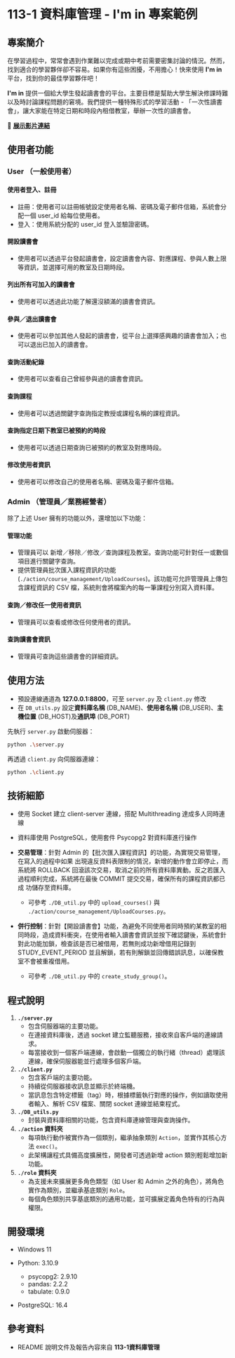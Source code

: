 # 113-1 資料庫管理 - I'm in 專案範例

## 專案簡介

在學習過程中，常常會遇到作業難以完成或期中考前需要密集討論的情況。然而，找到適合的學習夥伴卻不容易。如果你有這些困擾，不用擔心！快來使用 **I'm in** 平台，找到你的最佳學習夥伴吧！

**I'm in** 提供一個給大學生發起讀書會的平台。主要目標是幫助大學生解決修課時難以及時討論課程問題的窘境。我們提供一種特殊形式的學習活動 - 「一次性讀書會」，讓大家能在特定日期和時段內租借教室，舉辦一次性的讀書會。

:link: **[展示影片連結](https://youtu.be/YG6_KMKiZ4s)**



## 使用者功能

### User （一般使用者）

#### 使用者登入、註冊

- 註冊：使用者可以註冊帳號設定使用者名稱、密碼及電子郵件信箱，系統會分配一個 user_id 給每位使用者。
- 登入：使用系統分配的 user_id 登入並驗證密碼。

#### 開設讀書會

- 使用者可以透過平台發起讀書會，設定讀書會內容、對應課程、參與人數上限等資訊，並選擇可用的教室及日期時段。

#### 列出所有可加入的讀書會

- 使用者可以透過此功能了解還沒額滿的讀書會資訊。

#### 參與／退出讀書會

- 使用者可以參加其他人發起的讀書會，從平台上選擇感興趣的讀書會加入；也可以退出已加入的讀書會。

#### 查詢活動紀錄

- 使用者可以查看自己曾經參與過的讀書會資訊。

#### 查詢課程

- 使用者可以透過關鍵字查詢指定教授或課程名稱的課程資訊。

#### 查詢指定日期下教室已被預約的時段

- 使用者可以透過日期查詢已被預約的教室及對應時段。

#### 修改使用者資訊

- 使用者可以修改自己的使用者名稱、密碼及電子郵件信箱。

### Admin （管理員／業務經營者）

除了上述 User 擁有的功能以外，還增加以下功能：

#### 管理功能

- 管理員可以 新增／移除／修改／查詢課程及教室。查詢功能可針對任一或數個項目進行關鍵字查詢。
- 提供管理員批次匯入課程資訊的功能 (`./action/course_management/UploadCourses`)。該功能可允許管理員上傳包含課程資訊的 CSV 檔，系統則會將檔案內的每一筆課程分別寫入資料庫。

#### 查詢／修改任一使用者資訊

- 管理員可以查看或修改任何使用者的資訊。

#### 查詢讀書會資訊

- 管理員可查詢這些讀書會的詳細資訊。



## 使用方法

- 預設連線通道為 **127.0.0.1:8800**，可至 `server.py` 及 `client.py` 修改
- 在 `DB_utils.py` 設定**資料庫名稱** (DB_NAME)、**使用者名稱** (DB_USER)、**主機位置** (DB_HOST)及**通訊埠** (DB_PORT)

先執行 `server.py` 啟動伺服器：

```bash
python .\server.py 
```

再透過 `client.py` 向伺服器連線：

```bash
python .\client.py 
```



## 技術細節

- 使用 Socket 建立 client-server 連線，搭配 Multithreading 達成多人同時連線

- 資料庫使用 PostgreSQL，使用套件 Psycopg2 對資料庫進行操作

- **交易管理**：針對 Admin 的【批次匯入課程資訊】的功能，為實現交易管理，在寫入的過程中如果
  出現違反資料表限制的情況，新增的動作會立即停止，而系統將 ROLLBACK 回滾該次交易，取消之前的所有資料庫異動。反之若匯入過程順利完成，系統將在最後 COMMIT 提交交易，確保所有的課程資訊都已成
  功儲存至資料庫。

  - 可參考 `./DB_util.py` 中的 `upload_courses()` 與 `./action/course_management/UploadCourses.py`。

- **併行控制**：針對【開設讀書會】功能，為避免不同使用者同時預約某教室的相同時段，造成資料衝突，在使用者輸入讀書會資訊並按下確認鍵後，系統會針對此功能加鎖，檢查該是否已被借用，若無則成功新增借用記錄到STUDY_EVENT_PERIOD 並且解鎖，若有則解鎖並回傳錯誤訊息，以確保教室不會被重複借用。

  - 可參考 `./DB_util.py` 中的 `create_study_group()`。

  

## 程式說明

1. **`./server.py`**
   - 包含伺服器端的主要功能。
   - 在連接資料庫後，透過 socket 建立監聽服務，接收來自客戶端的連線請求。
   - 每當接收到一個客戶端連線，會啟動一個獨立的執行緒（thread）處理該連線，確保伺服器能並行處理多個客戶端。
2. **`./client.py`**
   - 包含客戶端的主要功能。
   - 持續從伺服器接收訊息並顯示於終端機。
   - 當訊息包含特定標籤（tag）時，根據標籤執行對應的操作，例如讀取使用者輸入、解析 CSV 檔案、關閉 socket 連線並結束程式。
3. **`./DB_utils.py`**
   - 封裝與資料庫相關的功能，包含資料庫連線管理與查詢操作。
4. **`./action` 資料夾**
   - 每項執行動作被實作為一個類別，繼承抽象類別 `Action`，並實作其核心方法 `exec()`。
   - 此架構讓程式具備高度擴展性，開發者可透過新增 action 類別輕鬆增加新功能。
5. **`./role` 資料夾**
   - 為支援未來擴展更多角色類型（如 User 和 Admin 之外的角色），將角色實作為類別，並繼承基底類別 `Role`。
   - 每個角色類別共享基底類別的通用功能，並可擴展定義角色特有的行為與權限。



## 開發環境

- Windows 11

- Python: 3.10.9

  - psycopg2: 2.9.10
  - pandas: 2.2.2
  - tabulate: 0.9.0

- PostgreSQL: 16.4

  

## 參考資料

- README 說明文件及報告內容來自 **113-1資料庫管理**

